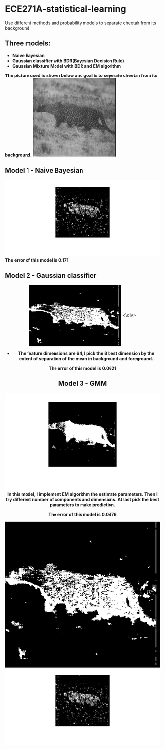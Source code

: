 # ECE271A-statistical-learning
Use different methods and probability models to separate cheetah from its background

## Three models:
- __Naive Bayesian__
- __Gaussian classifier with BDR(Bayesian Decision Rule)__
- __Gaussian Mixture Model with BDR and EM algorithm__

__The picture used is shown below and goal is to seperate cheetah from its background.__
![Aaron Swartz](https://raw.githubusercontent.com/jiangdada1221/ECE271A-statistical-learning/master/cheetah.jpg)

## Model 1 - Naive Bayesian
![Aaron Swartz](https://raw.githubusercontent.com/jiangdada1221/ECE271A-statistical-learning/master/naiveBayesian/prediction.jpg)
__The error of this model is 0.171__

## Model 2 - Gaussian classifier
<div align=center><img src="https://raw.githubusercontent.com/jiangdada1221/ECE271A-statistical-learning/master/GaussianModel/prediction.jpg" width = "300" height = "200" alt="cheetah" align=center />  <\div>

- __The feature dimensions are 64, I pick the 8 best dimension by the extent of separation of the mean in background and foreground.__

__The error of this model is 0.0621__

## Model 3 - GMM 
![Aaron Swartz](https://raw.githubusercontent.com/jiangdada1221/ECE271A-statistical-learning/master/GMM_EM/prediction.jpg)
__In this model, I implement EM algorithm the estimate parameters. Then I try different number of components and dimensions. At last pick the best parameters to make prediction.__

__The error of this model is 0.0476__

![Aaron Swartz](https://raw.githubusercontent.com/jiangdada1221/ECE271A-statistical-learning/master/GaussianModel/prediction.jpg)
![Aaron Swartz](https://raw.githubusercontent.com/jiangdada1221/ECE271A-statistical-learning/master/naiveBayesian/prediction.jpg)
